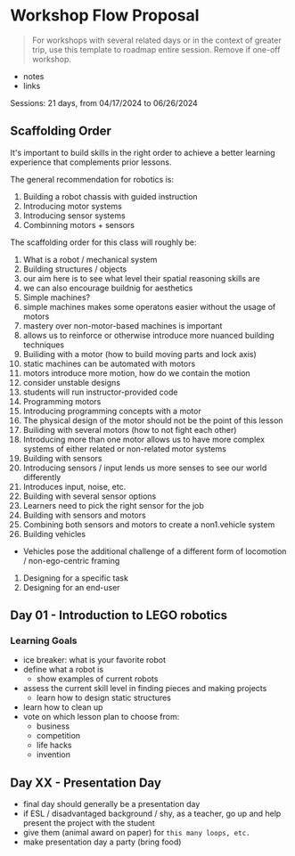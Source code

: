 # Workshop Flow Proposal

> For workshops with several related days or in the context of greater trip, use this template to roadmap entire session. Remove if one-off workshop.

- notes
- links

Sessions: 21 days, from 04/17/2024 to 06/26/2024

## Scaffolding Order
It's important to build skills in the right order to achieve a better learning
experience that complements prior lessons.

The general recommendation for robotics is:
1. Building a robot chassis with guided instruction
1. Introducing motor systems
1. Introducing sensor systems
1. Combinning motors + sensors

The scaffolding order for this class will roughly be:

1. What is a robot / mechanical system
1. Building structures / objects
  1. our aim here is to see what level their spatial reasoning skills are
  1. we can also encourage buildnig for aesthetics
1. Simple machines?
  1. simple machines makes some operatons easier without the usage of motors
  1. mastery over non-motor-based machines is important
  1. allows us to reinforce or otherwise introduce more nuanced building 
    techniques
1. Builiding with a motor (how to build moving parts and lock axis)
  1. static machines can be automated with motors
  1. motors introduce more motion, how do we contain the motion
  1. consider unstable designs
  1. students will run instructor-provided code
1. Programming motors
  1. Introducing programming concepts with a motor
  1. The physical design of the motor should not be the point of this lesson
1. Builiding with several motors (how to not fight each other)
  1. Introducing more than one motor allows us to have more complex systems of 
    either related or non-related motor systems
1. Building with sensors
  1. Introducing sensors / input lends us more senses to see our world differently
  1. Introduces input, noise, etc.
1. Building with several sensor options
  1. Learners need to pick the right sensor for the job
1. Building with sensors and motors
  1. Combining both sensors and motors to create a non1.vehicle system
1. Building vehicles
  - Vehicles pose the additional challenge of a different form of locomotion / 
    non-ego-centric framing
1. Designing for a specific task
1. Designing for an end-user

## Day 01 - Introduction to LEGO robotics
### Learning Goals
- ice breaker: what is your favorite robot
- define what a robot is
  - show examples of current robots
- assess the current skill level in finding pieces and making projects
  - learn how to design static structures
- learn how to clean up
- vote on which lesson plan to choose from:
  - business
  - competition
  - life hacks
  - invention

## Day XX - Presentation Day
- final day should generally be a presentation day
- if ESL / disadvantaged background / shy, as a teacher, go up and help present the project with the student
- give them (animal award on paper) for `this many loops, etc.`
- make presentation day a party (bring food)